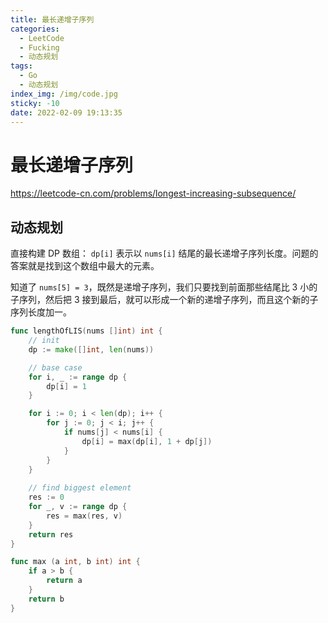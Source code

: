 ```yaml
---
title: 最长递增子序列
categories:
  - LeetCode
  - Fucking
  - 动态规划
tags:
  - Go
  - 动态规划
index_img: /img/code.jpg
sticky: -10
date: 2022-02-09 19:13:35
---
```


# 最长递增子序列

https://leetcode-cn.com/problems/longest-increasing-subsequence/

## 动态规划

直接构建 DP 数组：
`dp[i]` 表示以 `nums[i]` 结尾的最长递增子序列长度。问题的答案就是找到这个数组中最大的元素。

知道了 `nums[5] = 3`，既然是递增子序列，我们只要找到前面那些结尾比 3 小的子序列，然后把 3 接到最后，就可以形成一个新的递增子序列，而且这个新的子序列长度加一。

```go
func lengthOfLIS(nums []int) int {
    // init
    dp := make([]int, len(nums))

    // base case
    for i, _ := range dp {
        dp[i] = 1
    }

    for i := 0; i < len(dp); i++ {
        for j := 0; j < i; j++ {
            if nums[j] < nums[i] {
                dp[i] = max(dp[i], 1 + dp[j]) 
            }
        }
    }
    
    // find biggest element
    res := 0
    for _, v := range dp {
        res = max(res, v)
    }
    return res
}

func max (a int, b int) int {
    if a > b {
        return a
    }
    return b
}
```
